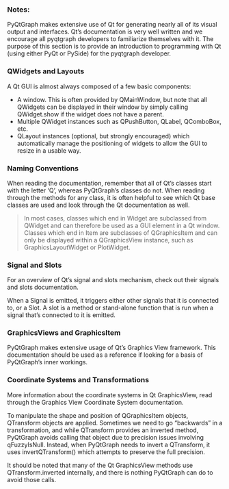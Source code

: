 ### Notes:

PyQtGraph makes extensive use of Qt for generating nearly all of its visual output and interfaces. Qt’s documentation is very well written and we encourage all pyqtgraph developers to familiarize themselves with it. The purpose of this section is to provide an introduction to programming with Qt (using either PyQt or PySide) for the pyqtgraph developer.

### QWidgets and Layouts

A Qt GUI is almost always composed of a few basic components:

- A window. This is often provided by QMainWindow, but note that all QWidgets can be displayed in their window by simply calling QWidget.show if the widget does not have a parent.
- Multiple QWidget instances such as QPushButton, QLabel, QComboBox, etc.
- QLayout instances (optional, but strongly encouraged) which automatically manage the positioning of widgets to allow the GUI to resize in a usable way.

### Naming Conventions

When reading the documentation, remember that all of Qt’s classes start with the letter ‘Q’, whereas PyQtGraph’s classes do not. When reading through the methods for any class, it is often helpful to see which Qt base classes are used and look through the Qt documentation as well.

> In most cases, classes which end in Widget are subclassed from QWidget and can therefore be used as a GUI element in a Qt window. Classes which end in Item are subclasses of QGraphicsItem and can only be displayed within a QGraphicsView instance, such as GraphicsLayoutWidget or PlotWidget.

### Signal and Slots

For an overview of Qt’s signal and slots mechanism, check out their signals and slots documentation.

When a Signal is emitted, it triggers either other signals that it is connected to, or a Slot. A slot is a method or stand-alone function that is run when a signal that’s connected to it is emitted.

### GraphicsViews and GraphicsItem

PyQtGraph makes extensive usage of Qt’s Graphics View framework. This documentation should be used as a reference if looking for a basis of PyQtGraph’s inner workings.

### Coordinate Systems and Transformations

More information about the coordinate systems in Qt GraphicsView, read through the Graphics View Coordinate System documentation.

To manipulate the shape and position of QGraphicsItem objects, QTransform objects are applied. Sometimes we need to go “backwards” in a transformation, and while QTransform provides an inverted method, PyQtGraph avoids calling that object due to precision issues involving qFuzzyIsNull. Instead, when PyQtGraph needs to invert a QTransform, it uses invertQTransform() which attempts to preserve the full precision.

It should be noted that many of the Qt GraphicsView methods use QTransform.inverted internally, and there is nothing PyQtGraph can do to avoid those calls.
